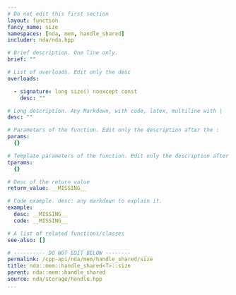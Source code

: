 ```yaml
---
# Do not edit this first section
layout: function
fancy_name: size
namespaces: [nda, mem, handle_shared]
includer: nda/nda.hpp

# Brief description. One line only.
brief: ""

# List of overloads. Edit only the desc
overloads:

  - signature: long size() noexcept const
    desc: ""

# Long description. Any Markdown, with code, latex, multiline with |
desc: ""

# Parameters of the function. Edit only the description after the :
params:
  {}

# Template parameters of the function. Edit only the description after the :
tparams:
  {}

# Desc of the return value
return_value: __MISSING__

# Code example. desc: any markdown to explain it.
example:
  desc: __MISSING__
  code: __MISSING__

# A list of related functions/classes
see-also: []

# ---------- DO NOT EDIT BELOW --------
permalink: /cpp-api/nda/mem/handle_shared/size
title: nda::mem::handle_shared<T>::size
parent: nda::mem::handle_shared
source: nda/storage/handle.hpp
...
```


